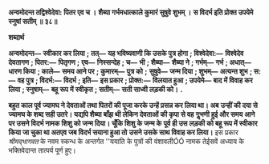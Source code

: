 **अन्वमोदन्त तद्विश्वेदेवा: पितर एव च ।** **शैब्या गर्भमधात्काले कुमारं सुषुवे शुभम् ।** **स विदर्भ इति प्रोक्त उपयेमे स्नुषां सतीम् ॥ ३८॥** 

**शब्दार्थ** 

**अन्वमोदन्त—** **स्वीकार कर लिया** **; तत्—** **यह भविष्यवाणी कि उसके पुत्र होगा** **; विश्वेदेवा:—** **विश्वेदेव देवतागण** **; पितर:—** **पितृगण** **;** **एव—** **निस्सन्देह** **; च—** **भी** **; शैब्या—** **शैब्या ने** **; गर्भम्—** **गर्भ** **; अधात्—** **धारण किया** **; काले—** **समय आने पर** **; कुमारम्—** **पुत्र को** **;** **सुषुवे—** **जन्म दिया** **; शुभम्—** **अत्यन्त शुभ** **; स:—** **वह पुत्र** **; विदर्भ:—** **विदर्भ** **; इति—** **इस प्रकार** **; प्रोक्त:—** **विलयात हुआ** **; उपयेमे—** **बाद** **में विवाह कर लिया** **; स्नुषाम्—** **बहू रूप में स्वीकृत** **; सतीम्—** **सती साध्वी लड़की को।** **.** 

**बहुत काल पूर्व ज्यामघ ने देवताओं तथा पितरों की पूजा करके उन्हें प्रसन्न कर लिया था। अब** **उन्हीं की दया से ज्यामघ के शब्द सही उतरे। यद्यपि शैब्या बाँझ थी लेकिन देवताओं की कृपा से वह** **गॢभणी हुई और समय आने पर उसने विदर्भ नामक शिशु को जन्म दिया। चूँकि शिशु के जन्म के** **पूर्व ही उस लड़की को बहू रूप में स्वीकार किया जा चुका था अतएव जब विदर्भ सयाना हुआ तो** **उसने उसके साथ विवाह कर लिया।** इस प्रकार *श्रीमद्भागवत* के नवम स्कन्ध के अन्तर्गत ''ययाति के पुत्रों की वंशावलीÓÓ नामक तेईसवें अध्याय के भक्तिवेदान्त तात्पर्य पूर्ण हुए। 